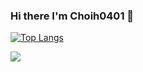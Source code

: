 ### Hi there I'm Choih0401 👋


[![Top Langs](https://github-readme-stats.vercel.app/api/top-langs/?username=Choih0401&layout=compact)](https://github.com/Choih0401)

![](https://github-profile-summary-cards.vercel.app/api/cards/profile-details?username=Choih0401&theme=vue) 
